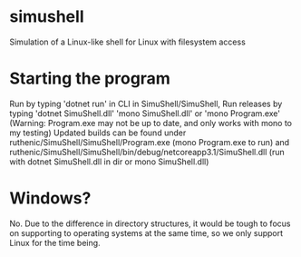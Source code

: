 # simushell
Simulation of a Linux-like shell for Linux with filesystem access

# Starting the program
Run by typing 'dotnet run' in CLI in SimuShell/SimuShell, Run releases by typing 'dotnet SimuShell.dll' 'mono SimuShell.dll' or 'mono Program.exe' (Warning: Program.exe may not be up to date, and only works with mono to my testing)
Updated builds can be found under ruthenic/SimuShell/SimuShell/Program.exe (mono Program.exe to run) and ruthenic/SimuShell/SimuShell/bin/debug/netcoreapp3.1/SimuShell.dll (run with dotnet SimuShell.dll in dir or mono SimuShell.dll)

# Windows?
No.
Due to the difference in directory structures, it would be tough to focus on supporting to operating systems at the same time, so we only support Linux for the time being.

